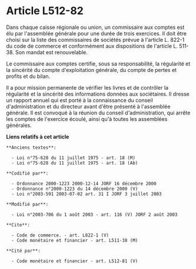 # Article L512-82

Dans chaque caisse régionale ou union, un commissaire aux comptes est élu par l'assemblée générale pour une durée de trois
exercices. Il doit être choisi sur la liste des commissaires de sociétés prévue à l'article L. 822-1 du code de commerce et
conformément aux dispositions de l'article L. 511-38. Son mandat est renouvelable.

Le commissaire aux comptes certifie, sous sa responsabilité, la régularité et la sincérité du compte d'exploitation générale,
du compte de pertes et profits et du bilan.

Il a pour mission permanente de vérifier les livres et de contrôler la régularité et la sincérité des informations données
aux sociétaires. Il dresse un rapport annuel qui est porté à la connaissance du conseil d'administration et du directeur
avant d'être présenté à l'assemblée générale. Il est convoqué à la réunion du conseil d'administration, qui arrête les
comptes de l'exercice écoulé, ainsi qu'à toutes les assemblées générales.

**Liens relatifs à cet article**

	**Anciens textes**:

	  - Loi n°75-628 du 11 juillet 1975 - art. 18 (M)
	  - Loi n°75-628 du 11 juillet 1975 - art. 18 (Ab)

	**Codifié par**:

	  - Ordonnance 2000-1223 2000-12-14 JORF 16 décembre 2000
	  - Ordonnance n°2000-1223 du 14 décembre 2000 (V)
	  - Loi n°2003-591 2003-07-02 art. 31 I JORF 3 juillet 2003

	**Modifié par**:

	  - Loi n°2003-706 du 1 août 2003 - art. 116 (V) JORF 2 août 2003

	**Cite**:

	  - Code de commerce. - art. L822-1 (V)
	  - Code monétaire et financier - art. L511-38 (M)

	**Cité par**:

	  - Code monétaire et financier - art. L512-81 (V)
